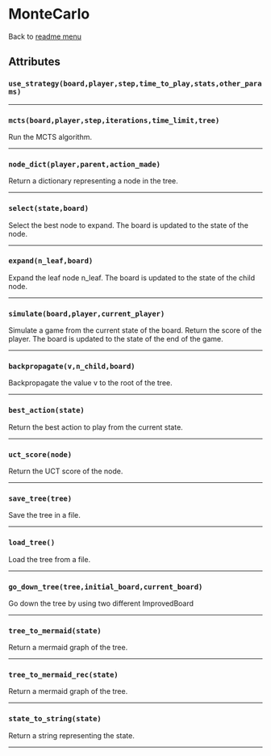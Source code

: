 # MonteCarlo
Back to [readme menu](../README.md)

## Attributes
### ```use_strategy(board,player,step,time_to_play,stats,other_params)```

----

### ```mcts(board,player,step,iterations,time_limit,tree)```
Run the MCTS algorithm.

----

### ```node_dict(player,parent,action_made)```
Return a dictionary representing a node in the tree.

----

### ```select(state,board)```
Select the best node to expand. The board is updated to the state of the node.

----

### ```expand(n_leaf,board)```
Expand the leaf node n_leaf. The board is updated to the state of the child node.

----

### ```simulate(board,player,current_player)```
Simulate a game from the current state of the board. Return the score of the player. The board is updated to the state of the end of the game.

----

### ```backpropagate(v,n_child,board)```
Backpropagate the value v to the root of the tree.

----

### ```best_action(state)```
Return the best action to play from the current state.

----

### ```uct_score(node)```
Return the UCT score of the node.

----

### ```save_tree(tree)```
Save the tree in a file.

----

### ```load_tree()```
Load the tree from a file.

----

### ```go_down_tree(tree,initial_board,current_board)```
Go down the tree by using two different ImprovedBoard

----

### ```tree_to_mermaid(state)```
Return a mermaid graph of the tree.

----

### ```tree_to_mermaid_rec(state)```
Return a mermaid graph of the tree.

----

### ```state_to_string(state)```
Return a string representing the state.

----

